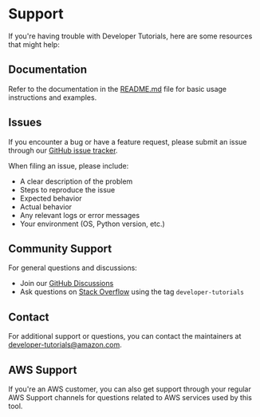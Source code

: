 # Support

If you're having trouble with Developer Tutorials, here are some resources that might help:

## Documentation

Refer to the documentation in the [README.md](README.md) file for basic usage instructions and examples.

## Issues

If you encounter a bug or have a feature request, please submit an issue through our [GitHub issue tracker](https://github.com/aws-samples/sample-developer-tutorials/issues).

When filing an issue, please include:
- A clear description of the problem
- Steps to reproduce the issue
- Expected behavior
- Actual behavior
- Any relevant logs or error messages
- Your environment (OS, Python version, etc.)

## Community Support

For general questions and discussions:
- Join our [GitHub Discussions](https://github.com/aws-samples/sample-developer-tutorials/discussions)
- Ask questions on [Stack Overflow](https://stackoverflow.com/) using the tag `developer-tutorials`

## Contact

For additional support or questions, you can contact the maintainers at developer-tutorials@amazon.com.

## AWS Support

If you're an AWS customer, you can also get support through your regular AWS Support channels for questions related to AWS services used by this tool.
